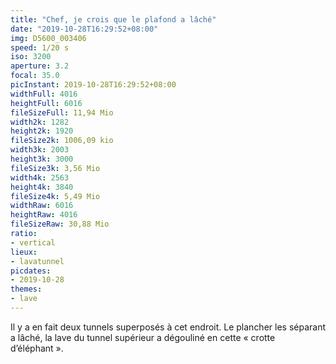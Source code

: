 ```yaml
---
title: "Chef, je crois que le plafond a lâché"
date: "2019-10-28T16:29:52+08:00"
img: D5600_003406
speed: 1/20 s
iso: 3200
aperture: 3.2
focal: 35.0
picInstant: 2019-10-28T16:29:52+08:00
widthFull: 4016
heightFull: 6016
fileSizeFull: 11,94 Mio
width2k: 1282
height2k: 1920
fileSize2k: 1006,09 kio
width3k: 2003
height3k: 3000
fileSize3k: 3,56 Mio
width4k: 2563
height4k: 3840
fileSize4k: 5,49 Mio
widthRaw: 6016
heightRaw: 4016
fileSizeRaw: 30,88 Mio
ratio:
- vertical
lieux:
- lavatunnel
picdates:
- 2019-10-28
themes:
- lave
---
```


Il y a en fait deux tunnels superposés à cet endroit. Le plancher les séparant a lâché, la lave du tunnel supérieur a dégouliné en cette « crotte d’éléphant ».